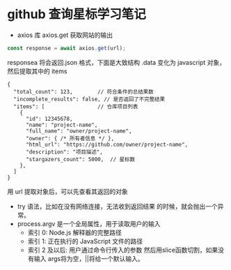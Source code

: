 # github 查询星标学习笔记

- axios 库 axios.get 获取网站的输出

```javascript
const response = await axios.get(url);
```

responsea 将会返回.json 格式，下面是大致结构 .data 变化为 javascript 对象，然后提取其中的 items

```
{
  "total_count": 123,        // 符合条件的总结果数
  "incomplete_results": false, // 是否返回了不完整结果
  "items": [                 // 仓库项目列表
    {
      "id": 12345678,
      "name": "project-name",
      "full_name": "owner/project-name",
      "owner": { /* 所有者信息 */ },
      "html_url": "https://github.com/owner/project-name",
      "description": "项目描述",
      "stargazers_count": 5000,  // 星标数
    },
  ]
}
```

用 url 提取对象后，可以先查看其返回的对象

- try 语法，比如在没有网络连接，无法收到返回结果 的时候，就会抛出一个异常。
- process.argv 是一个全局属性，用于读取用户的输入
  * 索引 0: Node.js 解释器的完整路径
  * 索引 1: 正在执行的 JavaScript 文件的路径
  * 索引 2 及以后: 用户通过命令行传入的参数
然后用slice函数切割，如果没有输入 args将为空，||将给一个默认输入。